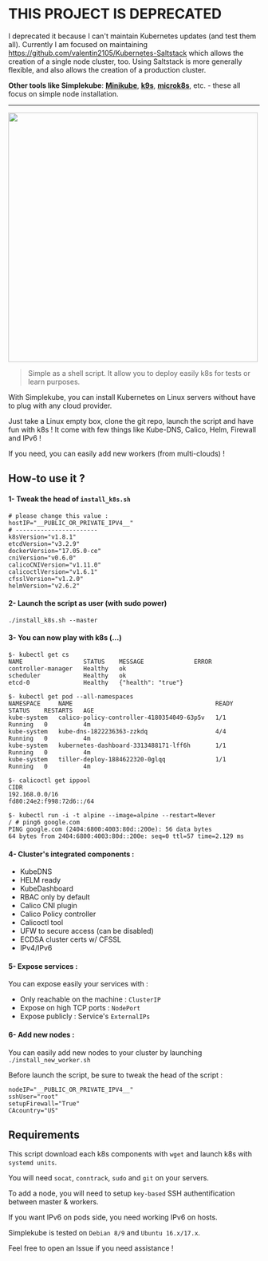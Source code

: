 # THIS PROJECT IS DEPRECATED

I deprecated it because I can't maintain Kubernetes updates (and test them all). 
Currently I am focused on maintaining https://github.com/valentin2105/Kubernetes-Saltstack which 
allows the creation of a single node cluster, too. Using Saltstack is more generally flexible, and
also allows the creation of a production cluster.

**Other tools like Simplekube**: **[Minikube](https://github.com/kubernetes/minikube)**, **[k9s](https://k9ss.io/)**, **[microk8s](https://github.com/ubuntu/microk8s)**, etc. - these all focus on simple node installation.

----

<img src="https://i.imgur.com/gMGVimd.png" width="500">

> Simple as a shell script. It allow you to deploy easily k8s for tests or learn purposes.

With Simplekube, you can install Kubernetes on Linux servers without have to plug with any cloud provider.

Just take a Linux empty box, clone the git repo, launch the script and have fun with k8s ! 
It come with few things like Kube-DNS, Calico, Helm, Firewall and IPv6 !

If you need, you can easily add new workers (from multi-clouds) !

## How-to use it ?

#### 1- Tweak the head of `install_k8s.sh`
 
```
# please change this value :
hostIP="__PUBLIC_OR_PRIVATE_IPV4__"
# -----------------------
k8sVersion="v1.8.1"
etcdVersion="v3.2.9"
dockerVersion="17.05.0-ce"
cniVersion="v0.6.0"
calicoCNIVersion="v1.11.0"
calicoctlVersion="v1.6.1"
cfsslVersion="v1.2.0"
helmVersion="v2.6.2"
```
#### 2- Launch the script as user (with sudo power)

`./install_k8s.sh --master`

#### 3- You can now play with k8s (...)
```
$- kubectl get cs 
NAME                 STATUS    MESSAGE              ERROR
controller-manager   Healthy   ok
scheduler            Healthy   ok
etcd-0               Healthy   {"health": "true"}

$- kubectl get pod --all-namespaces
NAMESPACE     NAME                                        READY     STATUS    RESTARTS   AGE
kube-system   calico-policy-controller-4180354049-63p5v   1/1       Running   0          4m
kube-system   kube-dns-1822236363-zzkdq                   4/4       Running   0          4m
kube-system   kubernetes-dashboard-3313488171-lff6h       1/1       Running   0          4m
kube-system   tiller-deploy-1884622320-0glqq              1/1       Running   0          4m

$- calicoctl get ippool
CIDR
192.168.0.0/16
fd80:24e2:f998:72d6::/64

$- kubectl run -i -t alpine --image=alpine --restart=Never
/ # ping6 google.com
PING google.com (2404:6800:4003:80d::200e): 56 data bytes
64 bytes from 2404:6800:4003:80d::200e: seq=0 ttl=57 time=2.129 ms
```
#### 4- Cluster's integrated components :

  - KubeDNS
  - HELM ready
  - KubeDashboard
  - RBAC only by default
  - Calico CNI plugin
  - Calico Policy controller 
  - Calicoctl tool
  - UFW to secure access (can be disabled)
  - ECDSA cluster certs w/ CFSSL
  - IPv4/IPv6

#### 5- Expose services :

You can expose easily your services with :

  - Only reachable on the machine : `ClusterIP`
  - Expose on high TCP ports : `NodePort`
  - Expose publicly : Service's `ExternalIPs`


#### 6- Add new nodes :

You can easily add new nodes to your cluster by launching `./install_new_worker.sh`

Before launch the script, be sure to tweak the head of the script :
```
nodeIP="__PUBLIC_OR_PRIVATE_IPV4__"
sshUser="root"
setupFirewall="True"
CAcountry="US"
```

## Requirements

This script download each k8s components with `wget` and launch k8s with `systemd units`. 

You will need `socat`, `conntrack`, `sudo` and `git` on your servers. 

To add a node, you will need to setup `key-based` SSH authentification between master & workers.

If you want IPv6 on pods side, you need working IPv6 on hosts.

Simplekube is tested on `Debian 8/9` and `Ubuntu 16.x/17.x`.

Feel free to open an Issue if you need assistance !
